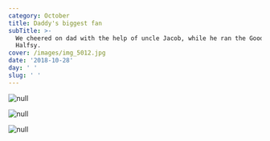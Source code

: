 ```yaml
---
category: October
title: Daddy's biggest fan
subTitle: >-
  We cheered on dad with the help of uncle Jacob, while he ran the Good Life
  Halfsy.
cover: /images/img_5012.jpg
date: '2018-10-28'
day: ' '
slug: ' '
---
```

![null](/images/img_5012.jpg)

![null](/images/img_20181028_164130.jpg)

![null](/images/img_20181028_093650.jpg)
